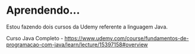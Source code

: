 # Aprendendo...
Estou fazendo dois cursos da Udemy referente a linguagem Java.
 
Curso Java Completo - https://www.udemy.com/course/fundamentos-de-programacao-com-java/learn/lecture/15397158#overview
